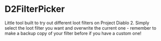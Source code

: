 # D2FilterPicker
Little tool built to try out different loot filters on Project Diablo 2.
Simply select the loot filter you want and overwrite the current one - remember to make a backup copy of your filter before if you have a custom one!
